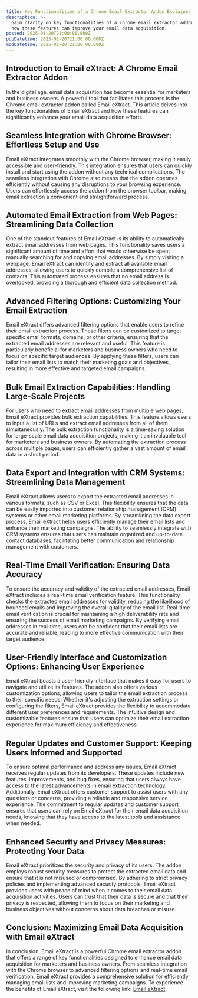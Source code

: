 ```yaml
---
title: Key Functionalities of a Chrome Email Extractor Addon Explained
description: >-
  Gain clarity on key functionalities of a chrome email extractor addon. Learn
  how these features can improve your email data acquisition.
posted: 2025-01-20T21:00:00.000Z
pubDatetime: 2025-01-20T21:00:00.000Z
modDatetime: 2025-01-20T21:00:00.000Z
---
```


## Introduction to Email eXtract: A Chrome Email Extractor Addon

In the digital age, email data acquisition has become essential for marketers and business owners. A powerful tool that facilitates this process is the Chrome email extractor addon called Email eXtract. This article delves into the key functionalities of Email eXtract and how these features can significantly enhance your email data acquisition efforts.

## Seamless Integration with Chrome Browser: Effortless Setup and Use

Email eXtract integrates smoothly with the Chrome browser, making it easily accessible and user-friendly. This integration ensures that users can quickly install and start using the addon without any technical complications. The seamless integration with Chrome also means that the addon operates efficiently without causing any disruptions to your browsing experience. Users can effortlessly access the addon from the browser toolbar, making email extraction a convenient and straightforward process.

## Automated Email Extraction from Web Pages: Streamlining Data Collection

One of the standout features of Email eXtract is its ability to automatically extract email addresses from web pages. This functionality saves users a significant amount of time and effort that would otherwise be spent manually searching for and copying email addresses. By simply visiting a webpage, Email eXtract can identify and extract all available email addresses, allowing users to quickly compile a comprehensive list of contacts. This automated process ensures that no email address is overlooked, providing a thorough and efficient data collection method.

## Advanced Filtering Options: Customizing Your Email Extraction

Email eXtract offers advanced filtering options that enable users to refine their email extraction process. These filters can be customized to target specific email formats, domains, or other criteria, ensuring that the extracted email addresses are relevant and useful. This feature is particularly beneficial for marketers and business owners who need to focus on specific target audiences. By applying these filters, users can tailor their email lists to match their marketing goals and objectives, resulting in more effective and targeted email campaigns.

## Bulk Email Extraction Capabilities: Handling Large-Scale Projects

For users who need to extract email addresses from multiple web pages, Email eXtract provides bulk extraction capabilities. This feature allows users to input a list of URLs and extract email addresses from all of them simultaneously. The bulk extraction functionality is a time-saving solution for large-scale email data acquisition projects, making it an invaluable tool for marketers and business owners. By automating the extraction process across multiple pages, users can efficiently gather a vast amount of email data in a short period.

## Data Export and Integration with CRM Systems: Streamlining Data Management

Email eXtract allows users to export the extracted email addresses in various formats, such as CSV or Excel. This flexibility ensures that the data can be easily imported into customer relationship management (CRM) systems or other email marketing platforms. By streamlining the data export process, Email eXtract helps users efficiently manage their email lists and enhance their marketing campaigns. The ability to seamlessly integrate with CRM systems ensures that users can maintain organized and up-to-date contact databases, facilitating better communication and relationship management with customers.

## Real-Time Email Verification: Ensuring Data Accuracy

To ensure the accuracy and validity of the extracted email addresses, Email eXtract includes a real-time email verification feature. This functionality checks the extracted email addresses for validity, reducing the likelihood of bounced emails and improving the overall quality of the email list. Real-time email verification is crucial for maintaining a high deliverability rate and ensuring the success of email marketing campaigns. By verifying email addresses in real-time, users can be confident that their email lists are accurate and reliable, leading to more effective communication with their target audience.

## User-Friendly Interface and Customization Options: Enhancing User Experience

Email eXtract boasts a user-friendly interface that makes it easy for users to navigate and utilize its features. The addon also offers various customization options, allowing users to tailor the email extraction process to their specific needs. Whether it's adjusting the extraction settings or configuring the filters, Email eXtract provides the flexibility to accommodate different user preferences and requirements. The intuitive design and customizable features ensure that users can optimize their email extraction experience for maximum efficiency and effectiveness.

## Regular Updates and Customer Support: Keeping Users Informed and Supported

To ensure optimal performance and address any issues, Email eXtract receives regular updates from its developers. These updates include new features, improvements, and bug fixes, ensuring that users always have access to the latest advancements in email extraction technology. Additionally, Email eXtract offers customer support to assist users with any questions or concerns, providing a reliable and responsive service experience. The commitment to regular updates and customer support ensures that users can rely on Email eXtract for their email data acquisition needs, knowing that they have access to the latest tools and assistance when needed.

## Enhanced Security and Privacy Measures: Protecting Your Data

Email eXtract prioritizes the security and privacy of its users. The addon employs robust security measures to protect the extracted email data and ensure that it is not misused or compromised. By adhering to strict privacy policies and implementing advanced security protocols, Email eXtract provides users with peace of mind when it comes to their email data acquisition activities. Users can trust that their data is secure and that their privacy is respected, allowing them to focus on their marketing and business objectives without concerns about data breaches or misuse.

## Conclusion: Maximizing Email Data Acquisition with Email eXtract

In conclusion, Email eXtract is a powerful Chrome email extractor addon that offers a range of key functionalities designed to enhance email data acquisition for marketers and business owners. From seamless integration with the Chrome browser to advanced filtering options and real-time email verification, Email eXtract provides a comprehensive solution for efficiently managing email lists and improving marketing campaigns. To experience the benefits of Email eXtract, visit the following link: [Email eXtract](https://chromewebstore.google.com/detail/gdlhhfeobjiibbfocpkckalmelfaoome).
